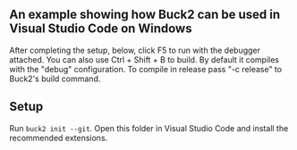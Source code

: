 ## An example showing how Buck2 can be used in Visual Studio Code on Windows

After completing the setup, below, click F5 to run with the debugger attached. You can also use Ctrl + Shift + B to build. By default it compiles with the "debug" configuration. To compile in release pass "-c release" to Buck2's build command.

## Setup

Run `buck2 init --git`.
Open this folder in Visual Studio Code and install the recommended extensions.

